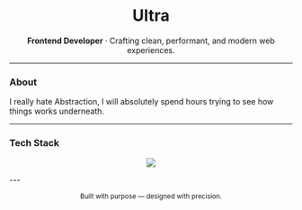 <h1 align="center">Ultra</h1>
<p align="center">
  <strong>Frontend Developer</strong> · Crafting clean, performant, and modern web experiences.
</p>

---

### About
I really hate Abstraction, I will absolutely spend hours trying to see how things works underneath.

---

### Tech Stack
<p align="center">
  <img src="https://skillicons.dev/icons?i=html,css,js,ts,react,nextjs,redux,tailwind,mongodb,supabase" />
</p>
</p>
---

<p align="center">
  <sub>Built with purpose — designed with precision.</sub>
</p>
